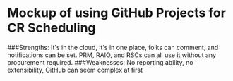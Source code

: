 # Mockup of using GitHub Projects for CR Scheduling
###Strengths: It's in the cloud, it's in one place, folks can comment, and notifications can be set. PRM, RAIO, and RSCs can all use it without any procurement required. 
###Weaknesses: No reporting ability, no extensibility, GitHub can seem complex at first
